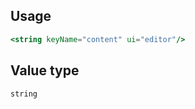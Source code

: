 ## Usage

```jsx
<string keyName="content" ui="editor"/>
```

<!-- STORY -->

## Value type

```js
string
```
